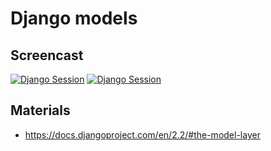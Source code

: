 # Django models

## Screencast
[![Django Session](http://img.youtube.com/vi/de3Mi3kSucw/0.jpg)](http://www.youtube.com/watch?v=de3Mi3kSucw "Django Python Session")
[![Django Session](http://img.youtube.com/vi/FJwo2ZXAO7s/0.jpg)](http://www.youtube.com/watch?v=FJwo2ZXAO7s "Django Python Session")


## Materials
- https://docs.djangoproject.com/en/2.2/#the-model-layer

